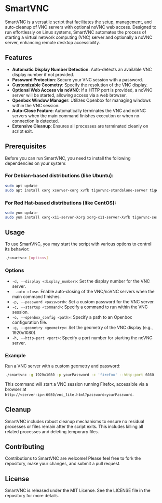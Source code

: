 # SmartVNC

SmartVNC is a versatile script that facilitates the setup, management, and auto-cleanup of VNC servers with optional noVNC web access. Designed to run effortlessly on Linux systems, SmartVNC automates the process of starting a virtual network computing (VNC) server and optionally a noVNC server, enhancing remote desktop accessibility.

## Features

- **Automatic Display Number Detection**: Auto-detects an available VNC display number if not provided.
- **Password Protection**: Secure your VNC session with a password.
- **Customizable Geometry**: Specify the resolution of the VNC display.
- **Optional Web Access via noVNC**: If a HTTP port is provided, a noVNC server will be started, allowing access via a web browser.
- **Openbox Window Manager**: Utilizes Openbox for managing windows within the VNC session.
- **Auto-Close Feature**: Automatically terminates the VNC and noVNC servers when the main command finishes execution or when no connection is detected.
- **Extensive Cleanup**: Ensures all processes are terminated cleanly on script exit.

## Prerequisites

Before you can run SmartVNC, you need to install the following dependencies on your system:

### For Debian-based distributions (like Ubuntu):

```bash
sudo apt update
sudo apt install xorg xserver-xorg xvfb tigervnc-standalone-server tigervnc-common x11vnc novnc openbox net-tools

```

### For Red Hat-based distributions (like CentOS):

```bash
sudo yum update
sudo yum install xorg-x11-server-Xorg xorg-x11-server-Xvfb tigervnc-server x11vnc novnc openbox net-tools
```

## Usage

To use SmartVNC, you may start the script with various options to control its behavior:

```bash
./smartvnc [options]
```

### Options

- `-d, --display <display_number>`: Set the display number for the VNC server.
- `--auto-close`: Enable auto-closing of the VNC/noVNC servers when the main command finishes.
- `-p, --password <password>`: Set a custom password for the VNC server.
- `-c, --startup <command>`: Specify a command to run within the VNC session.
- `-o, --openbox_config <path>`: Specify a path to an Openbox configuration file.
- `-g, --geometry <geometry>`: Set the geometry of the VNC display (e.g., 1920x1080).
- `-h, --http-port <port>`: Specify a port number for starting the noVNC server.

### Example

Run a VNC server with a custom geometry and password:

```bash
./smartvnc -g 1920x1080 -p yourPassword -c 'firefox' --http-port 6080
```

This command will start a VNC session running Firefox, accessible via a browser at 
<br>
`http://<server-ip>:6080/vnc_lite.html?password=yourPassword`.

## Cleanup

SmartVNC includes robust cleanup mechanisms to ensure no residual processes or files remain after the script exits. This includes killing all related processes and deleting temporary files.

## Contributing

Contributions to SmartVNC are welcome! Please feel free to fork the repository, make your changes, and submit a pull request.

## License

SmartVNC is released under the MIT License. See the LICENSE file in the repository for more details.
